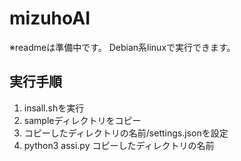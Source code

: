 # mizuhoAI
※readmeは準備中です。
Debian系linuxで実行できます。

## 実行手順
1. insall.shを実行
2. sampleディレクトリをコピー
3. コピーしたディレクトリの名前/settings.jsonを設定
4. python3 assi.py コピーしたディレクトリの名前

